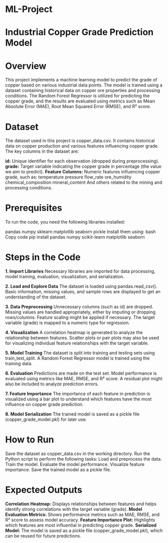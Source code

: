 # ML-Project

# Industrial Copper Grade Prediction Model

# Overview

This project implements a machine learning model to predict the grade of copper based on various industrial data points. The model is trained using a dataset containing historical data on copper ore properties and processing conditions. The Random Forest Regressor is utilized for predicting the copper grade, and the results are evaluated using metrics such as Mean Absolute Error (MAE), Root Mean Squared Error (RMSE), and R² score.

# Dataset

The dataset used in this project is copper_data.csv. It contains historical data on copper production and various features influencing copper grade. The key columns in the dataset are:

**id:** Unique identifier for each observation (dropped during preprocessing).
**grade:** Target variable indicating the copper grade in percentage (the value we aim to predict).
**Feature Columns:** Numeric features influencing copper grade, such as:
temperature
pressure
flow_rate
ore_humidity
chemical_composition
mineral_content
And others related to the mining and processing conditions.

# Prerequisites

To run the code, you need the following libraries installed:

pandas
numpy
sklearn
matplotlib
seaborn
pickle
Install them using:
bash
Copy code
pip install pandas numpy scikit-learn matplotlib seaborn


# Steps in the Code

**1. Import Libraries**
Necessary libraries are imported for data processing, model training, evaluation, visualization, and serialization.

**2. Load and Explore Data**
The dataset is loaded using pandas.read_csv(). Basic information, missing values, and sample rows are displayed to get an understanding of the dataset.

**3. Data Preprocessing**
Unnecessary columns (such as id) are dropped. Missing values are handled appropriately, either by imputing or dropping rows/columns. Feature scaling might be applied if necessary. The target variable (grade) is mapped to a numeric type for regression.

**4. Visualization**
A correlation heatmap is generated to analyze the relationship between features. Scatter plots or pair plots may also be used for visualizing individual feature relationships with the target variable.

**5. Model Training**
The dataset is split into training and testing sets using train_test_split. A Random Forest Regressor model is trained using the training data.

**6. Evaluation**
Predictions are made on the test set. Model performance is evaluated using metrics like MAE, RMSE, and R² score. A residual plot might also be included to analyze prediction errors.

**7. Feature Importance**
The importance of each feature in prediction is visualized using a bar plot to understand which features have the most influence on copper grade prediction.

**8. Model Serialization**
The trained model is saved as a pickle file (copper_grade_model.pkl) for later use.

# How to Run

Save the dataset as copper_data.csv in the working directory.
Run the Python script to perform the following tasks:
Load and preprocess the data.
Train the model.
Evaluate the model performance.
Visualize feature importance.
Save the trained model as a pickle file.

# Expected Outputs

**Correlation Heatmap:** Displays relationships between features and helps identify strong correlations with the target variable (grade).
**Model Evaluation Metrics:** Shows performance metrics such as MAE, RMSE, and R² score to assess model accuracy.
**Feature Importance Plot:** Highlights which features are most influential in predicting copper grade.
**Serialized Model:** The model is saved as a pickle file (copper_grade_model.pkl), which can be reused for future predictions.
